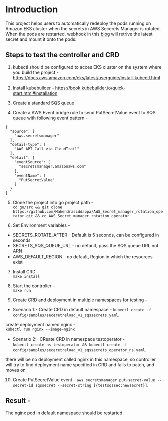 # Introduction
This project helps users to automatically redeploy the pods running on Amazon EKS cluster when the secrets in AWS Secerets Manager is rotated. When the pods are restarted, webhook in this [blog](https://aws.amazon.com/blogs/containers/aws-secrets-controller-poc/) will retrive the latest secret and mount it onto the pods.

## Steps to test the controller and CRD 
1. kubectl should be configured to acces EKS cluster on the system where you build the project - https://docs.aws.amazon.com/eks/latest/userguide/install-kubectl.html

2. Install kubebuilder - https://book.kubebuilder.io/quick-start.html#installation

3. Create a standard SQS queue

4. Create a AWS Event bridge rule to send PutSecretValue event to SQS queue with following event pattern - 
```
{
  "source": [
    "aws.secretsmanager"
  ],
  "detail-type": [
    "AWS API Call via CloudTrail"
  ],
  "detail": {
    "eventSource": [
      "secretsmanager.amazonaws.com"
    ],
    "eventName": [
      "PutSecretValue"
    ]
  }
}
```

5. Clone the project into go project path -   
```cd go/src && git clone https://github.com/Mahendrasiddappa/AWS_Secret_manager_rotation_operator.git && cd AWS_Secret_manager_rotation_operator```

6. Set Environment variables - 
* SECRETS_ROTATE_AFTER - Default is 5 seconds, can be configured in seconds
* SECRETS_SQS_QUEUE_URL - no default, pass the SQS queue URL not ARN
* AWS_DEFAULT_REGION -  no default, Region in which the resources exist

7. Install CRD -   
```make install```

8. Start the controller -   
```make run ```

9. Create CRD and deployment in multiple namespaces for testing -
* Scenario 1:-
Create CRD in default namespace -
```kubectl create -f config/samples/seceretreload_v1_sqssecrets.yaml```. 

create deployment named nginx -   
```kubectl run nginx --image=nginx```

* Scenario 2:-
CReate CRD in namespace testoperator -  
```kubectl create ns testoperator && kubectl create -f config/samples/seceretreload_v1_sqssecrets_operator_ns.yaml```. 

there will be no deployment called nginx in this namespace, so controller will try to find deployment name specified in CRD and fails to patch, and moves on

10. Create PutSecretValue event -
```aws secretsmanager put-secret-value --secret-id sqssecret --secret-string [{testsqssec:newsecret}]```. 

## Result - 
The nginx pod in default namespace should be restarted
